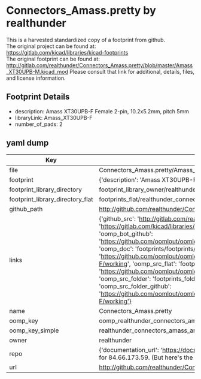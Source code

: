 # Connectors_Amass.pretty by realthunder  
This is a harvested standardized copy of a footprint from github.  
The original project can be found at:  
https://gitlab.com/kicad/libraries/kicad-footprints  
The original footprint can be found at:
http://gitlab.com/realthunder/Connectors_Amass.pretty/blob/master/Amass_XT30UPB-M.kicad_mod
Please consult that link for additional, details, files, and license information.  
## Footprint Details
* description: Amass XT30UPB-F Female 2-pin, 10.2x5.2mm, pitch 5mm   
* libraryLink: Amass_XT30UPB-F  
* number_of_pads: 2  
## yaml dump  
| Key | Value |  
| --- | --- |  
| file | Connectors_Amass.pretty/Amass_XT30UPB-F.kicad_mod |  
| footprint | {'description': 'Amass XT30UPB-F Female 2-pin, 10.2x5.2mm, pitch 5mm ', 'libraryLink': 'Amass_XT30UPB-F', 'number_of_pads': 2} |  
| footprint_library_directory | footprint_library_owner/realthunder_Connectors_Amass.pretty |  
| footprint_library_directory_flat | footprints_flat/realthunder_connectors_amass_amass_xt30upb_f/working |  
| github_path | http://github.com/realthunder/Connectors_Amass.pretty/blob/master/Amass_XT30UPB-F.kicad_mod |  
| links | {'github_src': 'http://gitlab.com/realthunder/Connectors_Amass.pretty/blob/master/Amass_XT30UPB-M.kicad_mod', 'github_src_repo': 'https://gitlab.com/kicad/libraries/kicad-footprints', 'oomp_bot': 'footprints/realthunder_connectors_amass_amass_xt30upb_f/working', 'oomp_bot_github': 'https://github.com/oomlout/oomlout_oomp_footprint_bot/tree/main/footprints/realthunder_connectors_amass_amass_xt30upb_f/working', 'oomp_doc': 'footprints/footprints/realthunder/Connectors_Amass/Amass_XT30UPB-F/working/', 'oomp_doc_github': 'https://github.com/oomlout/oomlout_oomp_footprint_doc/tree/main/footprints/footprints/realthunder/Connectors_Amass/Amass_XT30UPB-F/working', 'oomp_src_flat': 'footprints_flat/footprints_flat/realthunder_connectors_amass_amass_xt30upb_f/working', 'oomp_src_flat_github': 'https://github.com/oomlout/oomlout_oomp_footprint_src/tree/main/footprints_flat/realthunder_connectors_amass_amass_xt30upb_f/working', 'oomp_src_folder': 'footprints_folder/footprints_folder/realthunder/Connectors_Amass/Amass_XT30UPB-F/working', 'oomp_src_folder_github': 'https://github.com/oomlout/oomlout_oomp_footprint_src/tree/main/footprints_folder/realthunder/Connectors_Amass/Amass_XT30UPB-F/working'} |  
| name | Connectors_Amass.pretty |  
| oomp_key | oomp_realthunder_connectors_amass_amass_xt30upb_f |  
| oomp_key_simple | realthunder_connectors_amass_amass_xt30upb_f |  
| owner | realthunder |  
| repo | {'documentation_url': 'https://docs.github.com/rest/overview/resources-in-the-rest-api#rate-limiting', 'message': "API rate limit exceeded for 84.66.173.59. (But here's the good news: Authenticated requests get a higher rate limit. Check out the documentation for more details.)"} |  
| url | http://github.com/realthunder/Connectors_Amass.pretty |  

